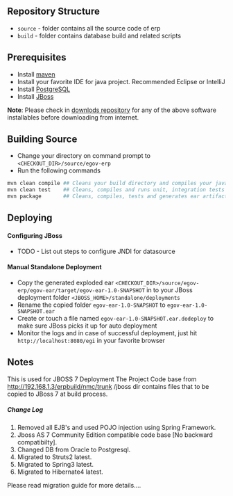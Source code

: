 ## Repository Structure

* `source` - folder contains all the source code of erp
* `build` - folder contains database build and related scripts

## Prerequisites

* Install [maven](http://maven.apache.org/download.cgi)
* Install your favorite IDE for java project. Recommended Eclipse or IntelliJ
* Install [PostgreSQL](http://www.postgresql.org/download/) 
* Install [JBoss]()

__Note__: Please check in [downlods repository](http://192.168.1.3/downloads/) for any of the above software installables before downloading from internet.

## Building Source

* Change your directory on command prompt to `<CHECKOUT_DIR>/source/egov-erp`
* Run the following commands 

```bash
mvn clean compile ## Cleans your build directory and compiles your java code
mvn clean test    ## Cleans, compiles and runs unit, integration tests
mvn package       ## Cleans, compiles, tests and generates ear artifact alsong with jars and wars approproiately
```

## Deploying

#### Configuring JBoss

* TODO - List out steps to configure JNDI for datasource

#### Manual Standalone Deployment

* Copy the generated exploded ear `<CHECKOUT_DIR>/source/egov-erp/egov-ear/target/egov-ear-1.0-SNAPSHOT` in to your JBoss deployment folder `<JBOSS_HOME>/standalone/deployments` 
* Rename the copied folder `egov-ear-1.0-SNAPSHOT` to `egov-ear-1.0-SNAPSHOT.ear`
* Create or touch a file named `egov-ear-1.0-SNAPSHOT.ear.dodeploy` to make sure JBoss picks it up for auto deployment
* Monitor the logs and in case of successful deployment, just hit `http://localhost:8080/egi` in your favorite browser

## Notes

This is used for JBOSS 7 Deployment
The Project Code base from http://192.168.1.3/erpbuild/nmc/trunk
/jboss dir contains files that to be copied to JBoss 7 at build process.

##### Change Log

1) Removed all EJB's and used POJO injection using Spring Framework.
2) Jboss AS 7 Community Edition compatible code base [No backward compatibilty].
3) Changed DB from Oracle to Postgresql.
4) Migrated to Struts2 latest.
5) Migrated to Spring3 latest.
6) Migrated to Hibernate4 latest.

Please read migration guide for more details....

 